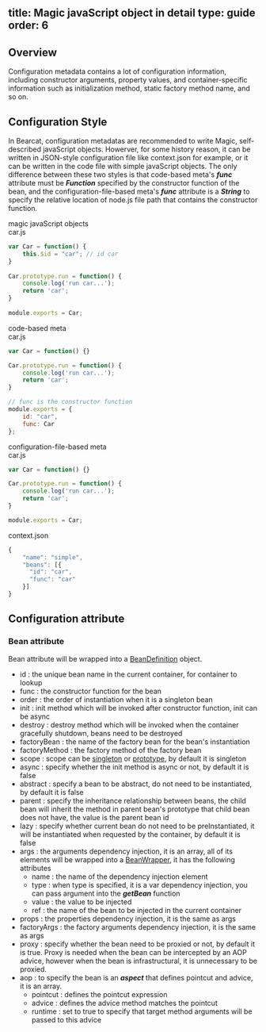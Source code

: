 title: Magic javaScript object in detail
type: guide
order: 6
---

## Overview 
Configuration metadata contains a lot of configuration information, including constructor arguments, property values, and container-specific information such as initialization method, static factory method name, and so on.  

## Configuration Style
In Bearcat, configuration metadatas are recommended to write Magic, self-described javaScript objects. Howerver, for some history reason, it can be written in JSON-style configuration file like context.json for example, or it can be written in the code file with simple javaScript objects. The only difference between these two styles is that code-based meta's ***func*** attribute must be ***Function*** specified by the constructor function of the bean, and the configuration-file-based meta's ***func*** attribute is a ***String*** to specify the relative location of node.js file path that contains the constructor function.  

magic javaScript objects  
car.js 
``` js
var Car = function() {
    this.$id = "car"; // id car
}
  
Car.prototype.run = function() {
    console.log('run car...');
    return 'car';
}
  
module.exports = Car;
```

code-based meta  
car.js
``` js
var Car = function() {}

Car.prototype.run = function() {
    console.log('run car...');
    return 'car';
}

// func is the constructor function
module.exports = {
    id: "car",
    func: Car
};
```

configuration-file-based meta  
car.js  
``` js
var Car = function() {}

Car.prototype.run = function() {
    console.log('run car...');
    return 'car';
}

module.exports = Car;
```

context.json
``` js
{
    "name": "simple",
    "beans": [{
      "id": "car",
      "func": "car"
    }]
}
```

## Configuration attribute

### Bean attribute
Bean attribute will be wrapped into a [BeanDefinition](https://github.com/bearcatjs/bearcat/blob/master/lib/beans/support/beanDefinition.js) object.  

* id : the unique bean name in the current container, for container to lookup  
* func : the constructor function for the bean  
* order : the order of instantiation when it is a singleton bean  
* init : init method which will be invoked after constructor function, init can be async  
* destroy : destroy method which will be invoked when the container gracefully shutdown, beans need to be destroyed  
* factoryBean : the name of the factory bean for the bean's instantiation  
* factoryMethod : the factory method of the factory bean  
* scope : scope can be [singleton](/guide/dependency-injection.html#The_singleton_scope) or [prototype](/guide/dependency-injection.html#The_prototype_scope), by default it is singleton  
* async : specify whether the init method is async or not, by default it is false  
* abstract : specify a bean to be abstract, do not need to be instantiated, by default it is false   
* parent : specify the inheritance relationship between beans, the child bean will inherit the method in parent bean's prototype that child bean does not have, the value is the parent bean id   
* lazy : specify whether current bean do not need to be preInstantiated, it will be instantiated when requested by the container, by default it is false  
* args : the arguments dependency injection, it is an array, all of its elements will be wrapped into a [BeanWrapper](https://github.com/bearcatjs/bearcat/blob/master/lib/beans/support/beanWrapper.js), it has the following attributes  
  - name : the name of the dependency injection element  
  - type : when type is specified, it is a var dependency injection, you can pass argument into the ***getBean*** function  
  - value : the value to be injected  
  - ref : the name of the bean to be injected in the current container  
* props : the properties dependency injection, it is the same as args
* factoryArgs : the factory arguments dependency injection, it is the same as args    
* proxy : specify whether the bean need to be proxied or not, by default it is true. Proxy is needed when the bean can be intercepted by an AOP advice, however when the bean is infrastructural, it is unnecessary to be proxied.    
* aop : to specify the bean is an ***aspect*** that defines pointcut and advice, it is an array.  
  - pointcut : defines the pointcut expression  
  - advice : defines the advice method matches the pointcut
  - runtime : set to true to specify that target method arguments will be passed to this advice  